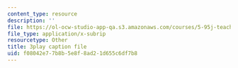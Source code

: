 ```yaml
---
content_type: resource
description: ''
file: https://ol-ocw-studio-app-qa.s3.amazonaws.com/courses/5-95j-teaching-college-level-science-and-engineering-fall-2015/f08042e77b8b5e8f8ad21d655c6df7b8_I7_PfCBBcFI.vtt
file_type: application/x-subrip
resourcetype: Other
title: 3play caption file
uid: f08042e7-7b8b-5e8f-8ad2-1d655c6df7b8
---
```

